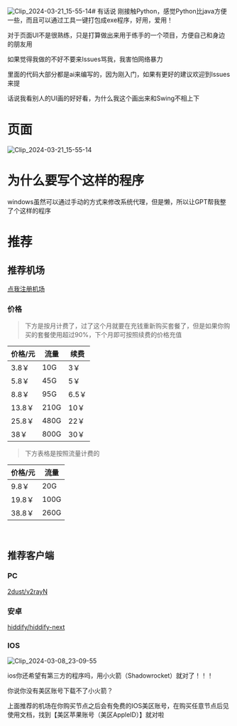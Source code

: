![Clip_2024-03-21_15-55-14](https://github.com/xiaocuanChina/view-system-agents/assets/113506112/6cb6934e-4a32-4bd2-a2bc-360dc29ff7da)# 有话说
刚接触Python，感觉Python比java方便一些，而且可以通过工具一键打包成exe程序，好用，爱用！

对于页面UI不是很熟练，只是打算做出来用于练手的一个项目，方便自己和身边的朋友用

如果觉得我做的不好不要来Issues骂我，我害怕网络暴力

里面的代码大部分都是ai来编写的，因为刚入门，如果有更好的建议欢迎到Issues来提

话说我看别人的UI画的好好看，为什么我这个画出来和Swing不相上下
# 页面
![Clip_2024-03-21_15-55-14](https://github.com/xiaocuanChina/view-system-agents/assets/113506112/586d22b5-daee-4f27-b92c-d83b1328499d)

# 为什么要写个这样的程序
windows虽然可以通过手动的方式来修改系统代理，但是懒，所以让GPT帮我整了个这样的程序

# 推荐

## 推荐机场

[点我注册机场](https://sakuracat-003.com/user/#/register?code=7fbcTBtK)

### 价格

> 下方是按月计费了，过了这个月就要在充钱重新购买套餐了，但是如果你购买的套餐使用超过90%，下个月即可按照续费的价格充值

| 价格/元 | 流量 | 续费  |
| ------- | ---- | ----- |
| 3.8￥   | 10G  | 3￥   |
| 5.8￥   | 45G  | 5￥   |
| 8.8￥   | 95G  | 6.5￥ |
| 13.8￥  | 210G | 10￥  |
| 25.8￥  | 480G | 22￥  |
| 38￥    | 800G | 30￥  |

> 下方表格是按照流量计费的

| 价格/元 | 流量 |
| ------- | ---- |
| 9.8￥   | 20G  |
| 19.8￥  | 100G |
| 38.8￥  | 260G |

​	

## 推荐客户端

### PC

[2dust/v2rayN](https://github.com/2dust/v2rayN)

### 安卓

[hiddify/hiddify-next](https://github.com/hiddify/hiddify-next)

### IOS

![Clip_2024-03-08_23-09-55](https://github.com/xiaocuanChina/View-system-agents/assets/113506112/45632775-e472-44b3-b749-b02506d34d33)

ios你还希望有第三方的程序吗，用小火箭（Shadowrocket）就对了！！！

你说你没有美区账号下载不了小火箭？

上面推荐的机场在你购买节点之后会有免费的IOS美区账号，在购买任意节点后见使用文档，找到【美区苹果账号（美区AppleID）】就对啦
